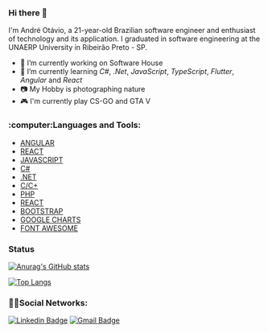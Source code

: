 ### Hi there 👋

I'm André Otávio, a 21-year-old Brazilian software engineer and enthusiast of technology and its application.
I graduated in software engineering at the UNAERP University in Ribeirão Preto - SP.

- 🔭 I’m currently working on Software House 
- 🌱 I’m currently learning *C#*, *.Net*, *JavaScript*, *TypeScript*, *Flutter*, *Angular* and *React*
- 📷 My Hobby is photographing nature
- 🎮 I'm currently play CS-GO and GTA V

<h3 align="left">:computer:Languages and Tools:</h3>
<p align="left"> 
<ul>
  <li><a href="https://angular.io/">ANGULAR</a></li>
  <li><a href="https://react.dev/">REACT</a></li>
  <li><a href="https://www.javascript.com/">JAVASCRIPT</a></li>
  <li><a href="https://docs.microsoft.com/pt-br/dotnet/csharp/">C#</a></li>
  <li><a href="https://docs.microsoft.com/pt-br/dotnet/csharp/">.NET</a></li>
  <li><a href="http://linguagemc.com.br/">C/C+</a></li>
  <li><a href="https://www.php.net/">PHP</a></li>
  <li><a href="https://pt-br.reactjs.org/">REACT</a></li>
  <li><a href="https://getbootstrap.com/">BOOTSTRAP</a></li>  
  <li><a href="https://developers.google.com/chart/">GOOGLE CHARTS</a></li>
  <li><a href="https://fontawesome.com/">FONT AWESOME</a></li>
</ul>
</p>

### Status

[![Anurag's GitHub stats](https://github-readme-stats.vercel.app/api?username=dequim1000&hide=issues,contribs&hide_border=true&count_private=true)](https://github.com/dequim1000/github-readme-stats)

[![Top Langs](https://github-readme-stats.vercel.app/api/top-langs/?username=dequim1000&langs_count=8&layout=compact&hide_border=true)](https://github.com/dequim1000/github-readme-stats)

<h3 align="left">👨‍💻Social Networks:</h3>

[![Linkedin Badge](https://img.shields.io/badge/-andreotavio-6633cc?style=flat-square&logo=Linkedin&logoColor=white&link=https://www.linkedin.com/in/andreotavio/)](https://www.linkedin.com/in/andreotavio/) 
[![Gmail Badge](https://img.shields.io/badge/-Gmail-6633cc?style=flat-square&logo=Gmail&logoColor=white&link=mailto:andreotaviobordonal@gmail.com)](mailto:andreotaviobordonal@gmail.com)

